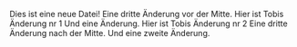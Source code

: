 Dies ist eine neue Datei!
Eine dritte Änderung vor der Mitte.
Hier ist Tobis Änderung nr 1
Und eine Änderung.
Hier ist Tobis Änderung nr 2
Eine dritte Änderung nach der Mitte.
Und eine zweite Änderung.
